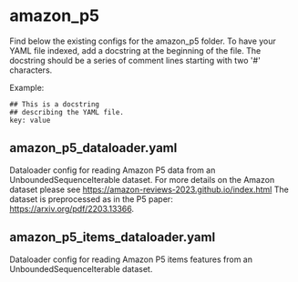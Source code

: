 # amazon_p5

Find below the existing configs for the amazon_p5 folder. To have your YAML file indexed, add a docstring at the beginning of the file.
The docstring should be a series of comment lines starting with two '#' characters.

Example:
```
## This is a docstring
## describing the YAML file.
key: value
```


## amazon_p5_dataloader.yaml

Dataloader config for reading Amazon P5 data from an UnboundedSequenceIterable dataset.
For more details on the Amazon dataset please see https://amazon-reviews-2023.github.io/index.html
The dataset is preprocessed as in the P5 paper: https://arxiv.org/pdf/2203.13366.


## amazon_p5_items_dataloader.yaml

Dataloader config for reading Amazon P5 items features from an UnboundedSequenceIterable dataset.
